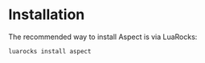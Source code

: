 Installation
============

<!-- {% raw %} -->

The recommended way to install Aspect is via LuaRocks:

```bash
luarocks install aspect
```

<!-- {% endraw %} -->